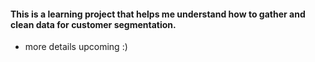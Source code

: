 #### This is a learning project that helps me understand how to gather and clean data for customer segmentation.
* more details upcoming :)
